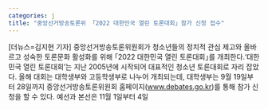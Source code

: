 ```yaml
---
categories: j
title: "중앙선거방송토론위 「2022 대한민국 열린 토론대회」참가 신청 접수"
---
```

[더뉴스=김지현 기자] 중앙선거방송토론위원회가 청소년들의 정치적 관심 제고와 올바르고 성숙한 토론문화 활성화를 위해 &#65378;2022 대한민국 열린 토론대회&#65379;를 개최한다.‘대한민국 열린 토론대회’는 지난 2005년에 시작되어 대표적인 청소년 토론대회로 자리 잡았다.																올해 대회는 대학생부와 고등학생부로 나누어 개최되는데, 대학생부는 9월 19일부터 28일까지 중앙선거방송토론위원회 홈페이지(www.debates.go.kr)를 통해 참가 신청을 할 수 있다. 예선과 본선은 11월 1일부터 4일